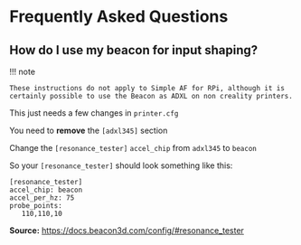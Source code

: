 # Frequently Asked Questions

## How do I use my beacon for input shaping?

!!! note

    These instructions do not apply to Simple AF for RPi, although it is certainly possible to use the Beacon as ADXL on non creality printers.

This just needs a few changes in `printer.cfg`

You need to **remove** the `[adxl345]` section

Change the `[resonance_tester]` `accel_chip` from `adxl345` to `beacon`

So your `[resonance_tester]` should look something like this:

```
[resonance_tester]
accel_chip: beacon
accel_per_hz: 75
probe_points:
   110,110,10
```

**Source:** <https://docs.beacon3d.com/config/#resonance_tester>
